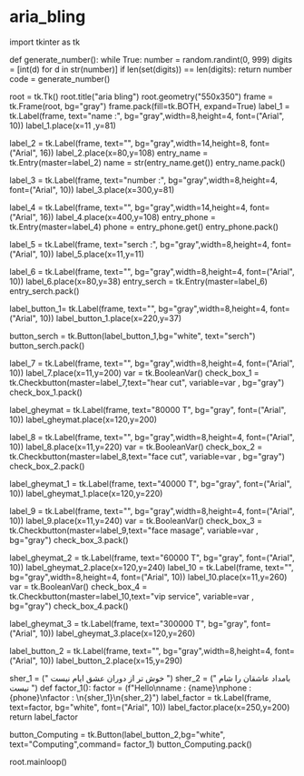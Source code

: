 # aria_bling
import tkinter as tk

def generate_number():
    while True:
        number = random.randint(0, 999)
        digits = [int(d) for d in str(number)]
        if len(set(digits)) == len(digits):
            return number
code = generate_number()

root = tk.Tk()
root.title("aria bling")
root.geometry("550x350")
frame = tk.Frame(root, bg="gray")
frame.pack(fill=tk.BOTH, expand=True)
label_1 = tk.Label(frame, text="name :", bg="gray",width=8,height=4, font=("Arial", 10))
label_1.place(x=11 ,y=81)

label_2 = tk.Label(frame, text="", bg="gray",width=14,height=8, font=("Arial", 16))
label_2.place(x=80,y=108)
entry_name = tk.Entry(master=label_2)
name = str(entry_name.get())
entry_name.pack()

label_3 = tk.Label(frame, text="number :", bg="gray",width=8,height=4, font=("Arial", 10))
label_3.place(x=300,y=81)

label_4 = tk.Label(frame, text="", bg="gray",width=14,height=4, font=("Arial", 16))
label_4.place(x=400,y=108)
entry_phone = tk.Entry(master=label_4)
phone = entry_phone.get()
entry_phone.pack()

label_5 = tk.Label(frame, text="serch :", bg="gray",width=8,height=4, font=("Arial", 10))
label_5.place(x=11,y=11)

label_6 = tk.Label(frame, text="", bg="gray",width=8,height=4, font=("Arial", 10))
label_6.place(x=80,y=38)
entry_serch = tk.Entry(master=label_6)
entry_serch.pack()   

label_button_1= tk.Label(frame, text="", bg="gray",width=8,height=4, font=("Arial", 10))
label_button_1.place(x=220,y=37)



button_serch = tk.Button(label_button_1,bg="white", text="serch")
button_serch.pack()


label_7 = tk.Label(frame, text="", bg="gray",width=8,height=4, font=("Arial", 10))
label_7.place(x=11,y=200)
var = tk.BooleanVar()
check_box_1 = tk.Checkbutton(master=label_7,text="hear cut", variable=var , bg="gray")
check_box_1.pack()

label_gheymat =  tk.Label(frame, text="80000 T", bg="gray", font=("Arial", 10))
label_gheymat.place(x=120,y=200)

label_8 = tk.Label(frame, text="", bg="gray",width=8,height=4, font=("Arial", 10))
label_8.place(x=11,y=220)
var = tk.BooleanVar()
check_box_2 = tk.Checkbutton(master=label_8,text="face cut", variable=var , bg="gray")
check_box_2.pack()

label_gheymat_1 =  tk.Label(frame, text="40000 T", bg="gray", font=("Arial", 10))
label_gheymat_1.place(x=120,y=220)

label_9 = tk.Label(frame, text="", bg="gray",width=8,height=4, font=("Arial", 10))
label_9.place(x=11,y=240)
var = tk.BooleanVar()
check_box_3 = tk.Checkbutton(master=label_9,text="face masage", variable=var , bg="gray")
check_box_3.pack()

label_gheymat_2 =  tk.Label(frame, text="60000 T", bg="gray", font=("Arial", 10))
label_gheymat_2.place(x=120,y=240)
label_10 = tk.Label(frame, text="", bg="gray",width=8,height=4, font=("Arial", 10))
label_10.place(x=11,y=260)
var = tk.BooleanVar()
check_box_4 = tk.Checkbutton(master=label_10,text="vip service", variable=var , bg="gray")
check_box_4.pack()

label_gheymat_3 =  tk.Label(frame, text="300000 T", bg="gray", font=("Arial", 10))
label_gheymat_3.place(x=120,y=260)

label_button_2 = tk.Label(frame, text="", bg="gray",width=8,height=4, font=("Arial", 10))
label_button_2.place(x=15,y=290)
        
        

sher_1 = (" خوش تر از دوران عشق ایام نیست ")
sher_2 = ("  بامداد عاشقان را شام نیست ")
def factor_1():
    factor = (f"Hello\nname : {name}\nphone : {phone}\nfactor : \n{sher_1}\n{sher_2}")
    label_factor = tk.Label(frame, text=factor, bg="white", font=("Arial", 10))
    label_factor.place(x=250,y=200)
    return label_factor
    

button_Computing = tk.Button(label_button_2,bg="white", text="Computing",command= factor_1)
button_Computing.pack()

root.mainloop()
